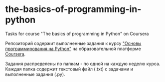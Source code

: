 # the-basics-of-programming-in-python
Tasks for course "The basics of programming in Python" on Coursera

Репозиторий содержит выполненные задания к курсу ["Основы программирования на Python"](https://www.coursera.org/learn/python-osnovy-programmirovaniya) на образовательной платформе [Coursera](https://www.coursera.org/).

Задания распределены по папкам - по одной на каждую неделю курса. Каждая папка содержит текстовый файл (.txt) с задачами и  выполненные задания (.py).

